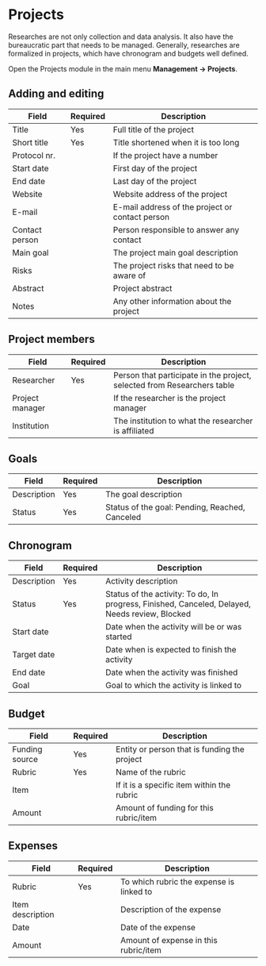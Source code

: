 # Projects

Researches are not only collection and data analysis. It also have the bureaucratic part that needs to be managed. Generally, researches are formalized in projects, which have chronogram and budgets well defined.

Open the Projects module in the main menu **Management → Projects**.

## Adding and editing

Field | Required | Description
--- | --- | ---
Title | Yes | Full title of the project
Short title | Yes | Title shortened when it is too long
Protocol nr. | | If the project have a number
Start date | | First day of the project
End date | | Last day of the project
Website | | Website address of the project
E-mail | | E-mail address of the project or contact person
Contact person | | Person responsible to answer any contact
Main goal | | The project main goal description
Risks | | The project risks that need to be aware of
Abstract | | Project abstract
Notes | | Any other information about the project

## Project members

Field | Required | Description
--- | --- | ---
Researcher | Yes | Person that participate in the project, selected from Researchers table
Project manager | | If the researcher is the project manager
Institution | | The institution to what the researcher is affiliated

## Goals

Field | Required | Description
--- | --- | ---
Description | Yes | The goal description
Status | Yes | Status of the goal: Pending, Reached, Canceled

## Chronogram

Field | Required | Description
--- | --- | ---
Description | Yes | Activity description
Status | Yes | Status of the activity: To do, In progress, Finished, Canceled, Delayed, Needs review, Blocked
Start date | | Date when the activity will be or was started
Target date | | Date when is expected to finish the activity
End date | | Date when the activity was finished
Goal | | Goal to which the activity is linked to

## Budget

Field | Required | Description
--- | --- | ---
Funding source | Yes | Entity or person that is funding the project
Rubric | Yes | Name of the rubric
Item | | If it is a specific item within the rubric
Amount | | Amount of funding for this rubric/item

## Expenses

Field | Required | Description
--- | --- | ---
Rubric | Yes | To which rubric the expense is linked to
Item description | | Description of the expense
Date | | Date of the expense
Amount | | Amount of expense in this rubric/item
